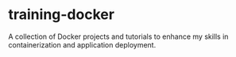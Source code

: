 # training-docker
A collection of Docker projects and tutorials to enhance my skills in containerization and application deployment.

